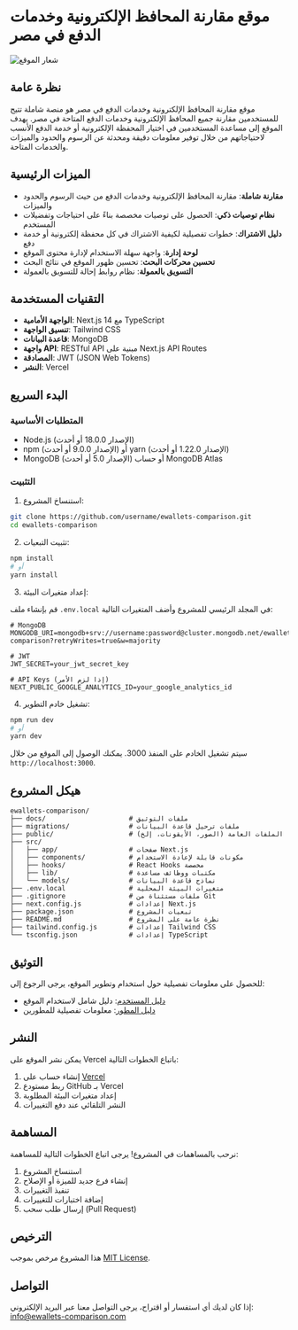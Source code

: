 # موقع مقارنة المحافظ الإلكترونية وخدمات الدفع في مصر

![شعار الموقع](public/images/logo.png)

## نظرة عامة

موقع مقارنة المحافظ الإلكترونية وخدمات الدفع في مصر هو منصة شاملة تتيح للمستخدمين مقارنة جميع المحافظ الإلكترونية وخدمات الدفع المتاحة في مصر. يهدف الموقع إلى مساعدة المستخدمين في اختيار المحفظة الإلكترونية أو خدمة الدفع الأنسب لاحتياجاتهم من خلال توفير معلومات دقيقة ومحدثة عن الرسوم والحدود والميزات والخدمات المتاحة.

## الميزات الرئيسية

- **مقارنة شاملة**: مقارنة المحافظ الإلكترونية وخدمات الدفع من حيث الرسوم والحدود والميزات
- **نظام توصيات ذكي**: الحصول على توصيات مخصصة بناءً على احتياجات وتفضيلات المستخدم
- **دليل الاشتراك**: خطوات تفصيلية لكيفية الاشتراك في كل محفظة إلكترونية أو خدمة دفع
- **لوحة إدارة**: واجهة سهلة الاستخدام لإدارة محتوى الموقع
- **تحسين محركات البحث**: تحسين ظهور الموقع في نتائج البحث
- **التسويق بالعمولة**: نظام روابط إحالة للتسويق بالعمولة

## التقنيات المستخدمة

- **الواجهة الأمامية**: Next.js 14 مع TypeScript
- **تنسيق الواجهة**: Tailwind CSS
- **قاعدة البيانات**: MongoDB
- **واجهة API**: RESTful API مبنية على Next.js API Routes
- **المصادقة**: JWT (JSON Web Tokens)
- **النشر**: Vercel

## البدء السريع

### المتطلبات الأساسية

- Node.js (الإصدار 18.0.0 أو أحدث)
- npm (الإصدار 9.0.0 أو أحدث) أو yarn (الإصدار 1.22.0 أو أحدث)
- MongoDB (الإصدار 5.0 أو أحدث) أو حساب MongoDB Atlas

### التثبيت

1. استنساخ المشروع:

```bash
git clone https://github.com/username/ewallets-comparison.git
cd ewallets-comparison
```

2. تثبيت التبعيات:

```bash
npm install
# أو
yarn install
```

3. إعداد متغيرات البيئة:

قم بإنشاء ملف `.env.local` في المجلد الرئيسي للمشروع وأضف المتغيرات التالية:

```
# MongoDB
MONGODB_URI=mongodb+srv://username:password@cluster.mongodb.net/ewallets-comparison?retryWrites=true&w=majority

# JWT
JWT_SECRET=your_jwt_secret_key

# API Keys (إذا لزم الأمر)
NEXT_PUBLIC_GOOGLE_ANALYTICS_ID=your_google_analytics_id
```

4. تشغيل خادم التطوير:

```bash
npm run dev
# أو
yarn dev
```

سيتم تشغيل الخادم على المنفذ 3000. يمكنك الوصول إلى الموقع من خلال `http://localhost:3000`.

## هيكل المشروع

```
ewallets-comparison/
├── docs/                     # ملفات التوثيق
├── migrations/               # ملفات ترحيل قاعدة البيانات
├── public/                   # الملفات العامة (الصور، الأيقونات، إلخ)
├── src/
│   ├── app/                  # صفحات Next.js
│   ├── components/           # مكونات قابلة لإعادة الاستخدام
│   ├── hooks/                # React Hooks مخصصة
│   ├── lib/                  # مكتبات ووظائف مساعدة
│   └── models/               # نماذج قاعدة البيانات
├── .env.local                # متغيرات البيئة المحلية
├── .gitignore                # ملفات مستثناة من Git
├── next.config.js            # إعدادات Next.js
├── package.json              # تبعيات المشروع
├── README.md                 # نظرة عامة على المشروع
├── tailwind.config.js        # إعدادات Tailwind CSS
└── tsconfig.json             # إعدادات TypeScript
```

## التوثيق

للحصول على معلومات تفصيلية حول استخدام وتطوير الموقع، يرجى الرجوع إلى:

- [دليل المستخدم](docs/user-guide.md): دليل شامل لاستخدام الموقع
- [دليل المطور](docs/developer-guide.md): معلومات تفصيلية للمطورين

## النشر

يمكن نشر الموقع على Vercel باتباع الخطوات التالية:

1. إنشاء حساب على [Vercel](https://vercel.com)
2. ربط مستودع GitHub بـ Vercel
3. إعداد متغيرات البيئة المطلوبة
4. النشر التلقائي عند دفع التغييرات

## المساهمة

نرحب بالمساهمات في المشروع! يرجى اتباع الخطوات التالية للمساهمة:

1. استنساخ المشروع
2. إنشاء فرع جديد للميزة أو الإصلاح
3. تنفيذ التغييرات
4. إضافة اختبارات للتغييرات
5. إرسال طلب سحب (Pull Request)

## الترخيص

هذا المشروع مرخص بموجب [MIT License](LICENSE).

## التواصل

إذا كان لديك أي استفسار أو اقتراح، يرجى التواصل معنا عبر البريد الإلكتروني: info@ewallets-comparison.com
